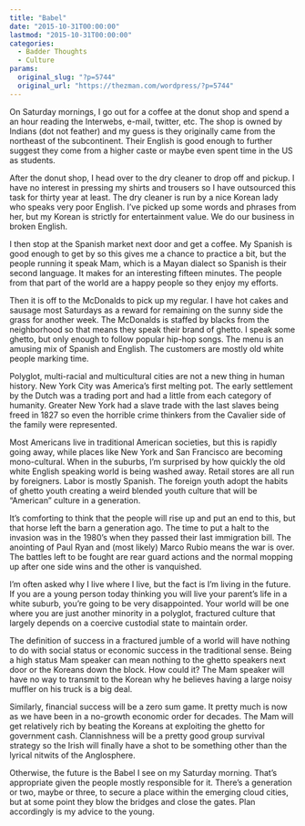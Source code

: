 ```yaml
---
title: "Babel"
date: "2015-10-31T00:00:00"
lastmod: "2015-10-31T00:00:00"
categories:
  - Badder Thoughts
  - Culture
params:
  original_slug: "?p=5744"
  original_url: "https://thezman.com/wordpress/?p=5744"
---
```


On Saturday mornings, I go out for a coffee at the donut shop and spend
a an hour reading the Interwebs, e-mail, twitter, etc. The shop is owned
by Indians (dot not feather) and my guess is they originally came from
the northeast of the subcontinent. Their English is good enough to
further suggest they come from a higher caste or maybe even spent time
in the US as students.

After the donut shop, I head over to the dry cleaner to drop off and
pickup. I have no interest in pressing my shirts and trousers so I have
outsourced this task for thirty year at least. The dry cleaner is run by
a nice Korean lady who speaks very poor English. I’ve picked up some
words and phrases from her, but my Korean is strictly for entertainment
value. We do our business in broken English.

I then stop at the Spanish market next door and get a coffee. My Spanish
is good enough to get by so this gives me a chance to practice a bit,
but the people running it speak Mam, which is a Mayan dialect so Spanish
is their second language. It makes for an interesting fifteen minutes.
The people from that part of the world are a happy people so they enjoy
my efforts.

Then it is off to the McDonalds to pick up my regular. I have hot cakes
and sausage most Saturdays as a reward for remaining on the sunny side
the grass for another week. The McDonalds is staffed by blacks from the
neighborhood so that means they speak their brand of ghetto. I speak
some ghetto, but only enough to follow popular hip-hop songs. The menu
is an amusing mix of Spanish and English. The customers are mostly old
white people marking time.

Polyglot, multi-racial and multicultural cities are not a new thing in
human history. New York City was America’s first melting pot. The early
settlement by the Dutch was a trading port and had a little from each
category of humanity. Greater New York had a slave trade with the last
slaves being freed in 1827 so even the horrible crime thinkers from the
Cavalier side of the family were represented.

Most Americans live in traditional American societies, but this is
rapidly going away, while places like New York and San Francisco are
becoming mono-cultural. When in the suburbs, I’m surprised by how
quickly the old white English speaking world is being washed away.
Retail stores are all run by foreigners. Labor is mostly Spanish. The
foreign youth adopt the habits of ghetto youth creating a weird blended
youth culture that will be “American” culture in a generation.

It’s comforting to think that the people will rise up and put an end to
this, but that horse left the barn a generation ago. The time to put a
halt to the invasion was in the 1980’s when they passed their last
immigration bill. The anointing of Paul Ryan and (most likely) Marco
Rubio means the war is over. The battles left to be fought are rear
guard actions and the normal mopping up after one side wins and the
other is vanquished.

I’m often asked why I live where I live, but the fact is I’m living in
the future. If you are a young person today thinking you will live your
parent’s life in a white suburb, you’re going to be very disappointed.
Your world will be one where you are just another minority in a
polyglot, fractured culture that largely depends on a coercive custodial
state to maintain order.

The definition of success in a fractured jumble of a world will have
nothing to do with social status or economic success in the traditional
sense. Being a high status Mam speaker can mean nothing to the ghetto
speakers next door or the Koreans down the block. How could it? The Mam
speaker will have no way to transmit to the Korean why he believes
having a large noisy muffler on his truck is a big deal.

Similarly, financial success will be a zero sum game. It pretty much is
now as we have been in a no-growth economic order for decades. The Mam
will get relatively rich by beating the Koreans at exploiting the ghetto
for government cash. Clannishness will be a pretty good group survival
strategy so the Irish will finally have a shot to be something other
than the lyrical nitwits of the Anglosphere.

Otherwise, the future is the Babel I see on my Saturday morning. That’s
appropriate given the people mostly responsible for it. There’s a
generation or two, maybe or three, to secure a place within the emerging
cloud cities, but at some point they blow the bridges and close the
gates. Plan accordingly is my advice to the young.
